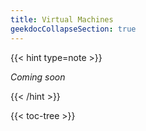 ```yaml
---
title: Virtual Machines
geekdocCollapseSection: true
---
```


{{< hint type=note >}}

*Coming soon*

{{< /hint >}}

{{< toc-tree >}}